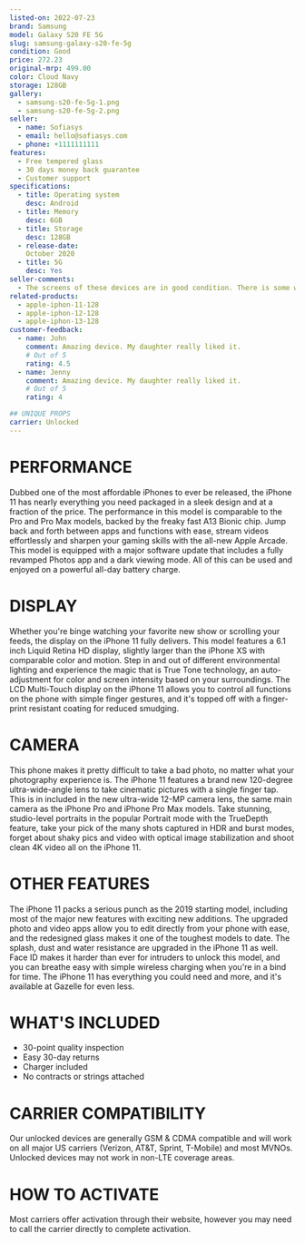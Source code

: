 ```yaml
---
listed-on: 2022-07-23
brand: Samsung
model: Galaxy S20 FE 5G
slug: samsung-galaxy-s20-fe-5g
condition: Good
price: 272.23
original-mrp: 499.00
color: Cloud Navy
storage: 128GB
gallery:
  - samsung-s20-fe-5g-1.png
  - samsung-s20-fe-5g-2.png
seller:
  - name: Sofiasys
  - email: hello@sofiasys.com
  - phone: +1111111111
features:
  - Free tempered glass
  - 30 days money back guarantee
  - Customer support
specifications:
  - title: Operating system
    desc: Android
  - title: Memory
    desc: 6GB
  - title: Storage
    desc: 128GB
  - release-date:
    October 2020
  - title: 5G
    desc: Yes
seller-comments:
  - The screens of these devices are in good condition. There is some wear and tear that does not affect the functionality of the phone. These devices have been priced at the lowest amount to help you save money on a phone in great working order.
related-products:
  - apple-iphon-11-128
  - apple-iphon-12-128
  - apple-iphon-13-128
customer-feedback:
  - name: John
    comment: Amazing device. My daughter really liked it.
    # Out of 5
    rating: 4.5
  - name: Jenny
    comment: Amazing device. My daughter really liked it.
    # Out of 5
    rating: 4

## UNIQUE PROPS
carrier: Unlocked
---
```


# PERFORMANCE

Dubbed one of the most affordable iPhones to ever be released, the iPhone 11 has nearly everything you need packaged in a sleek design and at a fraction of the price. The performance in this model is comparable to the Pro and Pro Max models, backed by the freaky fast A13 Bionic chip. Jump back and forth between apps and functions with ease, stream videos effortlessly and sharpen your gaming skills with the all-new Apple Arcade. This model is equipped with a major software update that includes a fully revamped Photos app and a dark viewing mode. All of this can be used and enjoyed on a powerful all-day battery charge.

# DISPLAY

Whether you're binge watching your favorite new show or scrolling your feeds, the display on the iPhone 11 fully delivers. This model features a 6.1 inch Liquid Retina HD display, slightly larger than the iPhone XS with comparable color and motion. Step in and out of different environmental lighting and experience the magic that is True Tone technology, an auto-adjustment for color and screen intensity based on your surroundings. The LCD Multi-Touch display on the iPhone 11 allows you to control all functions on the phone with simple finger gestures, and it's topped off with a finger-print resistant coating for reduced smudging.

# CAMERA

This phone makes it pretty difficult to take a bad photo, no matter what your photography experience is. The iPhone 11 features a brand new 120-degree ultra-wide-angle lens to take cinematic pictures with a single finger tap. This is in included in the new ultra-wide 12-MP camera lens, the same main camera as the iPhone Pro and iPhone Pro Max models. Take stunning, studio-level portraits in the popular Portrait mode with the TrueDepth feature, take your pick of the many shots captured in HDR and burst modes, forget about shaky pics and video with optical image stabilization and shoot clean 4K video all on the iPhone 11.

# OTHER FEATURES

The iPhone 11 packs a serious punch as the 2019 starting model, including most of the major new features with exciting new additions. The upgraded photo and video apps allow you to edit directly from your phone with ease, and the redesigned glass makes it one of the toughest models to date. The splash, dust and water resistance are upgraded in the iPhone 11 as well. Face ID makes it harder than ever for intruders to unlock this model, and you can breathe easy with simple wireless charging when you're in a bind for time. The iPhone 11 has everything you could need and more, and it's available at Gazelle for even less.

# WHAT'S INCLUDED

- 30-point quality inspection
- Easy 30-day returns
- Charger included
- No contracts or strings attached

# CARRIER COMPATIBILITY

Our unlocked devices are generally GSM & CDMA compatible and will work on all major US carriers (Verizon, AT&T, Sprint, T-Mobile) and most MVNOs. Unlocked devices may not work in non-LTE coverage areas.

# HOW TO ACTIVATE

Most carriers offer activation through their website, however you may need to call the carrier directly to complete activation.
